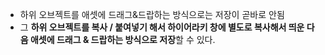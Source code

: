- 하위 오브젝트를 애셋에 드래그&드랍하는 방식으로는 저장이 곧바로 안됨
- 그 **하위 오브젝트를 복사 / 붙여넣기 해서 하이어라키 창에 별도로 복사해서 띄운 다음 애셋에 드래그 & 드랍하는 방식으로 저장**할 수 있다.
